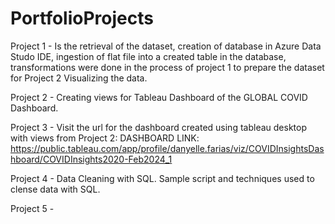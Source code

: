 # PortfolioProjects

Project 1 - Is the retrieval of the dataset, creation of database in Azure Data Studo IDE, ingestion of flat file into a created table in the database, transformations were done in the process of project 1 to prepare the dataset for Project 2 Visualizing the data. 

Project 2 - Creating views for Tableau Dashboard of the GLOBAL COVID Dashboard.

Project 3 - Visit the url for the dashboard created using tableau desktop with views from Project 2:
DASHBOARD LINK: https://public.tableau.com/app/profile/danyelle.farias/viz/COVIDInsightsDashboard/COVIDInsights2020-Feb2024_1 

Project 4 - Data Cleaning with SQL. Sample script and techniques used to clense data with SQL.

Project 5 - 
